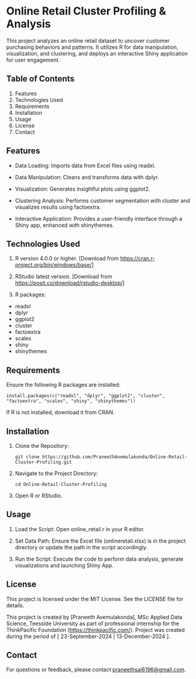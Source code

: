 Online Retail Cluster Profiling & Analysis
======

This project analyzes an online retail dataset to uncover customer purchasing behaviors and patterns. It utilizes R for data manipulation, visualization, and clustering, and deploys an interactive Shiny application for user engagement.


Table of Contents
-----------------

1.  Features
2.  Technologies Used
3.  Requirements
4.  Installation
5.  Usage
6.  License
7.  Contact


Features
--------

-   Data Loading: Imports data from Excel files using readxl.

-   Data Manipulation: Cleans and transforms data with dplyr.

-   Visualization: Generates insightful plots using ggplot2.

-   Clustering Analysis: Performs customer segmentation with cluster and visualizes results using factoextra.

-   Interactive Application: Provides a user-friendly interface through a Shiny app, enhanced with shinythemes.


Technologies Used
-------------------

1.  R version 4.0.0 or higher. [Download from https://cran.r-project.org/bin/windows/base/]

2.  RStudio latest version. [Download from https://posit.co/download/rstudio-desktop/]

3.  R packages:

-   readxl
-   dplyr
-   ggplot2
-   cluster
-   factoextra
-   scales
-   shiny
-   shinythemes


Requirements
------------

Ensure the following R packages are installed:

    install.packages(c("readxl", "dplyr", "ggplot2", "cluster", "factoextra", "scales", "shiny", "shinythemes"))

If R is not installed, download it from CRAN.


Installation
------------

1.  Clone the Repository:

        git clone https://github.com/PraneethAvemulakonda/Online-Retail-Cluster-Profiling.git

2.  Navigate to the Project Directory:

        cd Online-Retail-Cluster-Profiling

3.  Open R or RStudio.


Usage
-----

1.  Load the Script: Open online_retail.r in your R editor.

2.  Set Data Path: Ensure the Excel file (onlineretail.xlsx) is in the project directory or update the path in the script accordingly.

3.  Run the Script: Execute the code to perform data analysis, generate visualizations and launching Shiny App.


License
-------

This project is licensed under the MIT License. See the LICENSE file for details.

This project is created by [Praneeth Avemulakonda], MSc Applied Data Science, Teesside University as part of professional internship for the ThinkPacific Foundation (https://thinkpacific.com/).
Project was created during the period of [ 23-September-2024 | 13-December-2024 ].

Contact
-------

For questions or feedback, please contact praneethsai6196@gmail.com.
